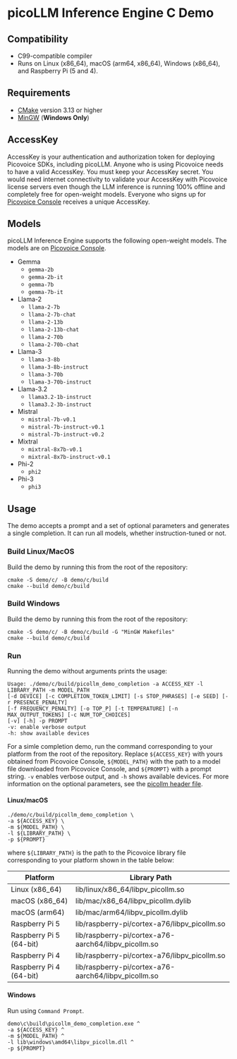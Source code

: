 # picoLLM Inference Engine C Demo

## Compatibility

- C99-compatible compiler
- Runs on Linux (x86_64), macOS (arm64, x86_64), Windows (x86_64), and Raspberry Pi (5 and 4).

## Requirements

- [CMake](https://cmake.org/) version 3.13 or higher
- [MinGW](https://mingw-w64.org/) (**Windows Only**)

## AccessKey

AccessKey is your authentication and authorization token for deploying Picovoice SDKs, including picoLLM. Anyone who is
using Picovoice needs to have a valid AccessKey. You must keep your AccessKey secret. You would need internet
connectivity to validate your AccessKey with Picovoice license servers even though the LLM inference is running 100%
offline and completely free for open-weight models. Everyone who signs up for
[Picovoice Console](https://console.picovoice.ai/) receives a unique AccessKey.

## Models

picoLLM Inference Engine supports the following open-weight models. The models are on
[Picovoice Console](https://console.picovoice.ai/).

- Gemma
  - `gemma-2b`
  - `gemma-2b-it`
  - `gemma-7b`
  - `gemma-7b-it`
- Llama-2
  - `llama-2-7b`
  - `llama-2-7b-chat`
  - `llama-2-13b`
  - `llama-2-13b-chat`
  - `llama-2-70b`
  - `llama-2-70b-chat`
- Llama-3
  - `llama-3-8b`
  - `llama-3-8b-instruct`
  - `llama-3-70b`
  - `llama-3-70b-instruct`
- Llama-3.2
  - `llama3.2-1b-instruct`
  - `llama3.2-3b-instruct`
- Mistral
  - `mistral-7b-v0.1`
  - `mistral-7b-instruct-v0.1`
  - `mistral-7b-instruct-v0.2`
- Mixtral
  - `mixtral-8x7b-v0.1`
  - `mixtral-8x7b-instruct-v0.1`
- Phi-2
  - `phi2`
- Phi-3
  - `phi3`

## Usage

The demo accepts a prompt and a set of optional parameters and generates a single completion. It can run all models, whether instruction-tuned or not.

### Build Linux/MacOS

Build the demo by running this from the root of the repository:

```console
cmake -S demo/c/ -B demo/c/build
cmake --build demo/c/build
```

### Build Windows

Build the demo by running this from the root of the repository:

```console
cmake -S demo/c/ -B demo/c/build -G "MinGW Makefiles"
cmake --build demo/c/build
```

### Run

Running the demo without arguments prints the usage:

```console
Usage: ./demo/c/build/picollm_demo_completion -a ACCESS_KEY -l LIBRARY_PATH -m MODEL_PATH
[-d DEVICE] [-c COMPLETION_TOKEN_LIMIT] [-s STOP_PHRASES] [-e SEED] [-r PRESENCE_PENALTY]
[-f FREQUENCY_PENALTY] [-o TOP_P] [-t TEMPERATURE] [-n MAX_OUTPUT_TOKENS] [-c NUM_TOP_CHOICES]
[-v] [-h] -p PROMPT
-v: enable verbose output
-h: show available devices
```

For a simle completion demo, run the command corresponding to your platform from the root of the repository. Replace `${ACCESS_KEY}` with yours obtained from Picovoice Console, `${MODEL_PATH}` with the path to a model file downloaded from Picovoice Console, and `${PROMPT}` with a prompt string. `-v` enables verbose output, and `-h` shows available devices. For more information on the optional parameters, see the [picollm header file](../../include/pv_picollm.h).

#### Linux/macOS

```console
./demo/c/build/picollm_demo_completion \
-a ${ACCESS_KEY} \
-m ${MODEL_PATH} \
-l ${LIBRARY_PATH} \
-p ${PROMPT}
```

where `${LIBRARY_PATH}` is the path to the Picovoice library file corresponding to your platform shown in the table below:

| Platform                | Library Path                                         |
| ----------------------- | ---------------------------------------------------- |
| Linux (x86_64)          | lib/linux/x86_64/libpv_picollm.so                    |
| macOS (x86_64)          | lib/mac/x86_64/libpv_picollm.dylib                   |
| macOS (arm64)           | lib/mac/arm64/libpv_picollm.dylib                    |
| Raspberry Pi 5          | lib/raspberry-pi/cortex-a76/libpv_picollm.so         |
| Raspberry Pi 5 (64-bit) | lib/raspberry-pi/cortex-a76-aarch64/libpv_picollm.so |
| Raspberry Pi 4          | lib/raspberry-pi/cortex-a76/libpv_picollm.so         |
| Raspberry Pi 4 (64-bit) | lib/raspberry-pi/cortex-a76-aarch64/libpv_picollm.so |

#### Windows

Run using `Command Prompt`.

```console
demo\c\build\picollm_demo_completion.exe ^
-a ${ACCESS_KEY} ^
-m ${MODEL_PATH} ^
-l lib\windows\amd64\libpv_picollm.dll ^
-p ${PROMPT}
```
